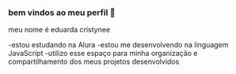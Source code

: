 ### bem vindos ao meu perfil 💜

meu nome é eduarda cristynee

-estou estudando na Alura
-estou me desenvolvendo na linguagem JavaScript
-utilizo esse espaço para minha organização e compartilhamento dos meus projetos desenvolvidos
